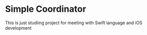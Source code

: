 # Simple Coordinator

This is just studiing project for meeting with Swift language and iOS development

